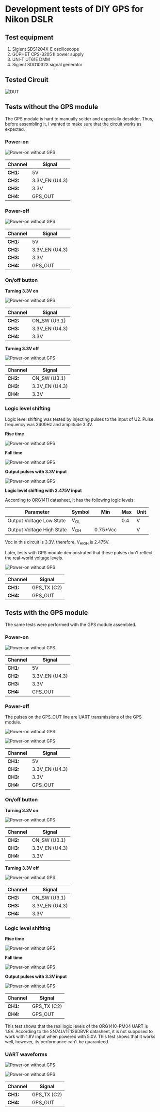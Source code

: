 # Development tests of DIY GPS for Nikon DSLR

## Test equipment

1. Siglent SDS1204X-E oscilloscope
2. GOPHET CPS-3205 II power supply
3. UNI-T UT61E DMM
4. Siglent SDG1032X signal generator

## Tested Circuit
![DUT](../images/revision-a/tested_circuit.png)


## Tests without the GPS module
The GPS module is hard to manually solder and especially desolder. Thus, before assembling it, I wanted to make sure that the circuit works as expected.

### Power-on

![Power-on without GPS](../images/rev-a-tests/SDS00006.png)

Channel  | Signal
--- | ---
**CH1:** | 5V
**CH2:** | 3.3V_EN (U4.3)
**CH3:** | 3.3V
**CH4:** | GPS_OUT

### Power-off

![Power-on without GPS](../images/rev-a-tests/SDS00008.png)

Channel  | Signal
--- | ---
**CH1:** | 5V
**CH2:** | 3.3V_EN (U4.3)
**CH3:** | 3.3V
**CH4:** | GPS_OUT

### On/off button

**Turning 3.3V on**

![Power-on without GPS](../images/rev-a-tests/SDS00012.png)

Channel  | Signal
--- | ---
**CH2:** | ON_SW (U3.1)
**CH3:** | 3.3V_EN (U4.3)
**CH4:** | 3.3V

**Turning 3.3V off**

![Power-on without GPS](../images/rev-a-tests/SDS00016.png)

Channel  | Signal
--- | ---
**CH2:** | ON_SW (U3.1)
**CH3:** | 3.3V_EN (U4.3)
**CH4:** | 3.3V

### Logic level shifting

Logic level shifting was tested by injecting pulses to the input of U2. Pulse frequency was 2400Hz and amplitude 3.3V.

**Rise time**

![Power-on without GPS](../images/rev-a-tests/SDS00020.png)

**Fall time**

![Power-on without GPS](../images/rev-a-tests/SDS00022.png)

**Output pulses with 3.3V input**

![Power-on without GPS](../images/rev-a-tests/SDS00025.png)

**Logic level shifting with 2.475V input**

According to ORG1411 datasheet, it has the following logic levels:

Parameter | Symbol | Min | Max | Unit
---|---|---|---|---
Output Voltage Low State | V<sub>OL</sub> | | 0.4 | V
Output Voltage High State | V<sub>OH</sub> | 0.75*Vcc | | V

Vcc in this circuit is 3.3V, therefore, V<sub>HIGH</sub> is 2.475V.

Later, tests with GPS module demonstrated that these pulses don't reflect the real-world voltage levels.

![Power-on without GPS](../images/rev-a-tests/SDS00028.png)

Channel  | Signal
--- | ---
**CH1:** | GPS_TX (C2)
**CH4:** | GPS_OUT


## Tests with the GPS module

The same tests were performed with the GPS module assembled.

### Power-on

![Power-on without GPS](../images/rev-a-tests/SDS00032.png)

Channel  | Signal
--- | ---
**CH1:** | 5V
**CH2:** | 3.3V_EN (U4.3)
**CH3:** | 3.3V
**CH4:** | GPS_OUT

### Power-off

The pulses on the GPS_OUT line are UART transmissions of the GPS module.

![Power-on without GPS](../images/rev-a-tests/SDS00057.png)

![Power-on without GPS](../images/rev-a-tests/SDS00058.png)

Channel  | Signal
--- | ---
**CH1:** | 5V
**CH2:** | 3.3V_EN (U4.3)
**CH3:** | 3.3V
**CH4:** | GPS_OUT

### On/off button

**Turning 3.3V on**

![Power-on without GPS](../images/rev-a-tests/SDS00038.png)

Channel  | Signal
--- | ---
**CH2:** | ON_SW (U3.1)
**CH3:** | 3.3V_EN (U4.3)
**CH4:** | 3.3V

**Turning 3.3V off**

![Power-on without GPS](../images/rev-a-tests/SDS00040.png)

Channel  | Signal
--- | ---
**CH2:** | ON_SW (U3.1)
**CH3:** | 3.3V_EN (U4.3)
**CH4:** | 3.3V

### Logic level shifting

**Rise time**

![Power-on without GPS](../images/rev-a-tests/SDS00041.png)

**Fall time**

![Power-on without GPS](../images/rev-a-tests/SDS00042.png)

**Output pulses with 3.3V input**

![Power-on without GPS](../images/rev-a-tests/SDS00043.png)

Channel  | Signal
--- | ---
**CH1:** | GPS_TX (C2)
**CH4:** | GPS_OUT

This test shows that the real logic levels of the ORG1410-PM04 UART is 1.8V. According to the SN74LV1T126DBVR datasheet, it is not supposed to work with 1.8V input when powered with 5.0V. This test shows that it works well, however, its performance can't be guaranteed.

### UART waveforms

![Power-on without GPS](../images/rev-a-tests/SDS00045.png)

![Power-on without GPS](../images/rev-a-tests/SDS00051.png)

Channel  | Signal
--- | ---
**CH1:** | GPS_TX (C2)
**CH4:** | GPS_OUT
